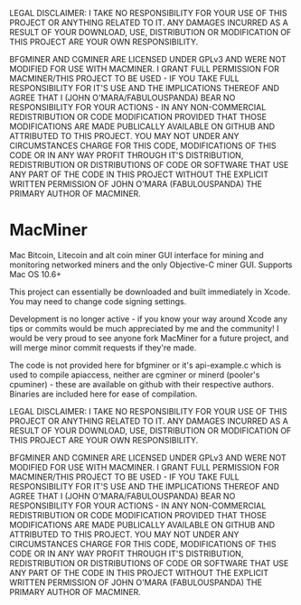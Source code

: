 LEGAL DISCLAIMER: I TAKE NO RESPONSIBILITY FOR YOUR USE OF THIS PROJECT OR ANYTHING RELATED TO IT. ANY DAMAGES INCURRED AS A RESULT OF YOUR DOWNLOAD, USE, DISTRIBUTION OR MODIFICATION OF THIS PROJECT ARE YOUR OWN RESPONSIBILITY.

BFGMINER AND CGMINER ARE LICENSED UNDER GPLv3 AND WERE NOT MODIFIED FOR USE WITH MACMINER. I GRANT FULL PERMISSION FOR MACMINER/THIS PROJECT TO BE USED - IF YOU TAKE FULL RESPONSIBILITY FOR IT'S USE AND THE IMPLICATIONS THEREOF AND AGREE THAT I (JOHN O'MARA/FABULOUSPANDA) BEAR NO RESPONSIBILITY FOR YOUR ACTIONS - IN ANY NON-COMMERCIAL REDISTRIBUTION OR CODE MODIFICATION PROVIDED THAT THOSE MODIFICATIONS ARE MADE PUBLICALLY AVAILABLE ON GITHUB AND ATTRIBUTED TO THIS PROJECT. YOU MAY NOT UNDER ANY CIRCUMSTANCES CHARGE FOR THIS CODE, MODIFICATIONS OF THIS CODE OR IN ANY WAY PROFIT THROUGH IT'S DISTRIBUTION, REDISTRIBUTION OR DISTRIBUTIONS OF CODE OR SOFTWARE THAT USE ANY PART OF THE CODE IN THIS PROJECT WITHOUT THE EXPLICIT WRITTEN PERMISSION OF JOHN O'MARA (FABULOUSPANDA) THE PRIMARY AUTHOR OF MACMINER.

MacMiner
========

Mac Bitcoin, Litecoin and alt coin miner GUI interface for mining and monitoring networked miners and the only Objective-C miner GUI. Supports Mac OS 10.6+

This project can essentially be downloaded and built immediately in Xcode. You may need to change code signing settings.

Development is no longer active - if you know your way around Xcode any tips or commits would be much appreciated by me and the community! I would be very proud to see anyone fork MacMiner for a future project, and will merge minor commit requests if they're made.

The code is not provided here for bfgminer or it's api-example.c which is used to compile apiaccess, neither are cgminer or minerd (pooler's cpuminer) - these are available on github with their respective authors. Binaries are included here for ease of compilation.

LEGAL DISCLAIMER: I TAKE NO RESPONSIBILITY FOR YOUR USE OF THIS PROJECT OR ANYTHING RELATED TO IT. ANY DAMAGES INCURRED AS A RESULT OF YOUR DOWNLOAD, USE, DISTRIBUTION OR MODIFICATION OF THIS PROJECT ARE YOUR OWN RESPONSIBILITY.

BFGMINER AND CGMINER ARE LICENSED UNDER GPLv3 AND WERE NOT MODIFIED FOR USE WITH MACMINER. I GRANT FULL PERMISSION FOR MACMINER/THIS PROJECT TO BE USED - IF YOU TAKE FULL RESPONSIBILITY FOR IT'S USE AND THE IMPLICATIONS THEREOF AND AGREE THAT I (JOHN O'MARA/FABULOUSPANDA) BEAR NO RESPONSIBILITY FOR YOUR ACTIONS - IN ANY NON-COMMERCIAL REDISTRIBUTION OR CODE MODIFICATION PROVIDED THAT THOSE MODIFICATIONS ARE MADE PUBLICALLY AVAILABLE ON GITHUB AND ATTRIBUTED TO THIS PROJECT. YOU MAY NOT UNDER ANY CIRCUMSTANCES CHARGE FOR THIS CODE, MODIFICATIONS OF THIS CODE OR IN ANY WAY PROFIT THROUGH IT'S DISTRIBUTION, REDISTRIBUTION OR DISTRIBUTIONS OF CODE OR SOFTWARE THAT USE ANY PART OF THE CODE IN THIS PROJECT WITHOUT THE EXPLICIT WRITTEN PERMISSION OF JOHN O'MARA (FABULOUSPANDA) THE PRIMARY AUTHOR OF MACMINER.
